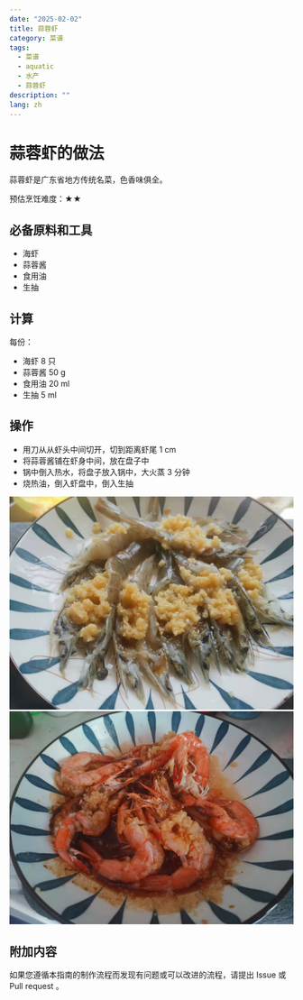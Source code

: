 ```yaml
---
date: "2025-02-02"
title: 蒜蓉虾
category: 菜谱
tags:
  - 菜谱
  - aquatic
  - 水产
  - 蒜蓉虾
description: ""
lang: zh
---
```


# 蒜蓉虾的做法

蒜蓉虾是广东省地方传统名菜，色香味俱全。

预估烹饪难度：★★

## 必备原料和工具

* 海虾
* 蒜蓉酱
* 食用油
* 生抽

## 计算

每份：

* 海虾 8 只
* 蒜蓉酱 50 g
* 食用油 20 ml
* 生抽 5 ml

## 操作

* 用刀从从虾头中间切开，切到距离虾尾 1 cm
* 将蒜蓉酱铺在虾身中间，放在盘子中
* 锅中倒入热水，将盘子放入锅中，大火蒸 3 分钟
* 烧热油，倒入虾盘中，倒入生抽

![示例菜成品](./1.jpeg)
![示例菜成品](./2.jpeg)

## 附加内容

如果您遵循本指南的制作流程而发现有问题或可以改进的流程，请提出 Issue 或 Pull request 。
